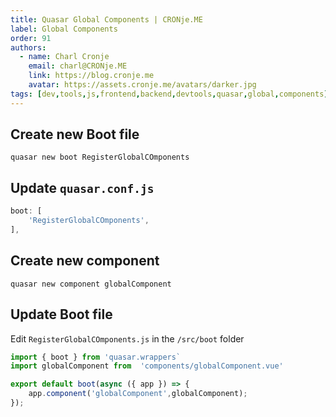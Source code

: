```yaml
---
title: Quasar Global Components | CRONje.ME
label: Global Components
order: 91
authors:
  - name: Charl Cronje
    email: charl@CRONje.ME
    link: https://blog.cronje.me
    avatar: https://assets.cronje.me/avatars/darker.jpg
tags: [dev,tools,js,frontend,backend,devtools,quasar,global,components]
---
```


## Create new Boot file

```shell
quasar new boot RegisterGlobalCOmponents
```

## Update `quasar.conf.js`

```js
boot: [
    'RegisterGlobalCOmponents',
],
```

## Create new component

```shell
quasar new component globalComponent
```

## Update Boot file

Edit `RegisterGlobalCOmponents.js` in the `/src/boot` folder

```js
import { boot } from 'quasar.wrappers` 
import globalComponent from  'components/globalComponent.vue'

export default boot(async ({ app }) => {
    app.component('globalComponent',globalComponent);
});
```
